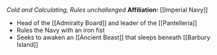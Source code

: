 *Cold and Calculating, Rules unchallenged*
**Affiliation:** [[Imperial Navy]]
- Head of the [[Admiralty Board]] and leader of the [[Pantelleria]]
- Rules the Navy with an iron fist
- Seeks to awaken an [[Ancient Beast]] that sleeps beneath [[Barbury Island]]